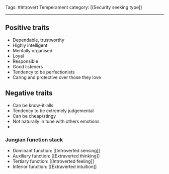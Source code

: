 Tags:  #Introvert 
Temperament category: [[Security seeking type]]

---
## Positive traits
- Dependable, trustworthy
- Highly intelligent
- Mentally organised
- Loyal
- Responsible
- Good listeners
- Tendency to be perfectionists
-  Caring and protective over those they love

## Negative traits
- Can be know-it-alls
- Tendency to be extremely judgemental
- Can be cheap/stingy
- Not naturally in tune with others emotions
- 

### Jungian function stack
- Dominant function: [[Introverted sensing]]
- Auxiliary function:  [[Extraverted thinking]]
- Tertiary function: [[Introverted feeling]]
- Inferior function: [[Extraverted intuition]]